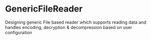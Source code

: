 # GenericFileReader
Designing generic File based reader which supports reading data and handles encoding, decryption &amp; decompression based on user configuration

